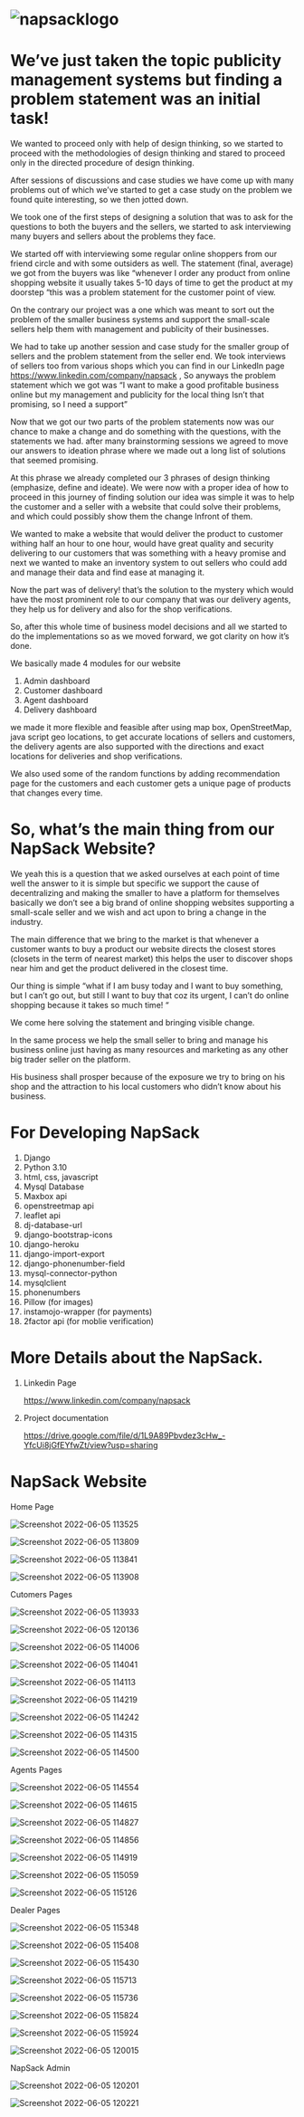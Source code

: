 # ![napsacklogo](https://user-images.githubusercontent.com/96968334/172035438-dd9d51c5-09ad-4f2d-8c65-0f374d012c77.png)
# We’ve just taken the topic publicity management systems but finding a problem statement was an initial task! 

We wanted to proceed only with help of design thinking, so we started to proceed with the methodologies of design thinking and stared to proceed only in the directed procedure of design thinking.

After sessions of discussions and case studies we have come up with many problems out of which we’ve started to get a case study on the problem we found quite interesting, so we then jotted down.

We took one of the first steps of designing a solution that was to ask for the questions to both the buyers and the sellers, we started to ask interviewing many buyers and sellers about the problems they face.

We started off with interviewing some regular online shoppers from our friend circle and with some outsiders as well.
The statement (final, average) we got from the buyers was like “whenever I order any product from online shopping website it usually takes 5-10 days of time to get the product at my doorstep “this was a problem statement for the customer point of view. 

On the contrary our project was a one which was meant to sort out the problem of the smaller business systems and support the small-scale sellers help them with management and publicity of their businesses.

We had to take up another session and case study for the smaller group of sellers and the problem statement from the seller end.
We took interviews of sellers too from various shops which you can find in our LinkedIn page https://www.linkedin.com/company/napsack , So anyways the problem statement which we got was “I want to make a good profitable business online but my management and publicity for the local thing Isn’t that promising, so I need a support”

Now that we got our two parts of the problem statements now was our chance to make a change and do something with the questions, with the statements we had. after many brainstorming sessions we agreed to move our answers to ideation phrase where we made out a long list of solutions that seemed promising.

At this phrase we already completed our 3 phrases of design thinking (emphasize, define and ideate).
We were now with a proper idea of how to proceed in this journey of finding solution our idea was simple it was to help the customer and a seller with a website that could solve their problems, and which could possibly show them the change Infront of them.

We wanted to make a website that would deliver the product to customer withing half an hour to one hour, would have great quality and security delivering to our customers that was something with a heavy promise and next we wanted to make an inventory system to out sellers who could add and manage their data and find ease at managing it.

Now the part was of delivery! that’s the solution to the mystery which would have the most prominent role to our company that was our delivery agents, they help us for delivery and also for the shop verifications.

So, after this whole time of business model decisions and all we started to do the implementations so as we moved forward, we got clarity on how it’s done.

We basically made 4 modules for our website 
1.	Admin dashboard
2.	Customer dashboard
3.	Agent dashboard
4.	Delivery dashboard

we made it more flexible and feasible after using map box, OpenStreetMap, java script geo locations,  to get accurate locations of sellers and customers, the delivery agents are also supported with the directions and exact locations for deliveries and shop verifications.

We also used some of the random functions by adding recommendation page for the customers and each customer gets a unique page of products that changes every time.

# So, what’s the main thing from our NapSack Website?

We yeah this is a question that we asked ourselves at each point of time well the answer to it is simple but specific we support the cause of decentralizing and making the smaller to have a platform for themselves basically we don’t see a big brand of online shopping websites supporting a small-scale seller and we wish and act upon to bring a change in the industry.

The main difference that we bring to the market is that whenever a customer wants to buy a product our website directs the closest stores (closets in the term of nearest market) this helps the user to discover shops near him and get the product delivered in the closest time.

Our thing is simple “what if I am busy today and I want to buy something, but I can’t go out, but still I want to buy that coz its urgent, I can’t do online shopping because it takes so much time! “

We come here solving the statement and bringing visible change.

In the same process we help the small seller to bring and manage his business online just having as many resources and marketing as any other big trader seller on the platform.

His business shall prosper because of the exposure we try to bring on his shop and the attraction to his local customers who didn’t know about his business.


# For Developing NapSack

1. Django
2. Python 3.10
3. html, css, javascript
4. Mysql Database
5. Maxbox api
6. openstreetmap api
7. leaflet api
8. dj-database-url
9. django-bootstrap-icons
10. django-heroku 
11. django-import-export
12. django-phonenumber-field
13. mysql-connector-python
14. mysqlclient
15. phonenumbers
16. Pillow (for images)
17. instamojo-wrapper (for payments)
18. 2factor api (for moblie verification)


# More Details about the NapSack.

1. Linkedin Page

    https://www.linkedin.com/company/napsack

2. Project documentation

    https://drive.google.com/file/d/1L9A89Pbvdez3cHw_-YfcUi8jGfEYfwZt/view?usp=sharing
    

# NapSack Website

Home Page

![Screenshot 2022-06-05 113525](https://user-images.githubusercontent.com/96968334/172038558-01c57764-e7cd-40bd-b13a-93d750cff598.png)

![Screenshot 2022-06-05 113809](https://user-images.githubusercontent.com/96968334/172038563-22cbce5e-209c-49db-a7bb-1c123b26a962.png)

![Screenshot 2022-06-05 113841](https://user-images.githubusercontent.com/96968334/172038614-53dd426e-a2e7-4bcb-8f58-c6e85d3810be.png)

![Screenshot 2022-06-05 113908](https://user-images.githubusercontent.com/96968334/172038629-a1350aee-8206-4fd1-96d0-23539c3f0112.png)

Cutomers Pages

![Screenshot 2022-06-05 113933](https://user-images.githubusercontent.com/96968334/172043524-9d2f5b82-8cd5-4607-9304-7db4080f503d.png)

![Screenshot 2022-06-05 120136](https://user-images.githubusercontent.com/96968334/172043531-e1e2d51e-d51c-4ed3-93a9-ea64b47c748f.png)

![Screenshot 2022-06-05 114006](https://user-images.githubusercontent.com/96968334/172043537-c3761e6d-6a0a-490e-93c0-a24315df5284.png)

![Screenshot 2022-06-05 114041](https://user-images.githubusercontent.com/96968334/172043538-36ddaaa2-135a-437f-8dee-47f680cca008.png)

![Screenshot 2022-06-05 114113](https://user-images.githubusercontent.com/96968334/172043540-5a937d04-91be-4ab2-bce4-c341370d1819.png)

![Screenshot 2022-06-05 114219](https://user-images.githubusercontent.com/96968334/172043551-c1be25af-d726-4f9e-b2fe-2636286ea7d0.png)

![Screenshot 2022-06-05 114242](https://user-images.githubusercontent.com/96968334/172043562-f3edd7e9-7de8-493e-a2d3-6b31b8fa1cad.png)

![Screenshot 2022-06-05 114315](https://user-images.githubusercontent.com/96968334/172043569-95279a35-06b1-4733-b757-b055d2317bde.png)

![Screenshot 2022-06-05 114500](https://user-images.githubusercontent.com/96968334/172043572-db89985e-7026-4522-81c3-881d430d2831.png)

Agents Pages

![Screenshot 2022-06-05 114554](https://user-images.githubusercontent.com/96968334/172043604-9f57f716-d4d2-4cc3-9f7d-63427e05d6c1.png)

![Screenshot 2022-06-05 114615](https://user-images.githubusercontent.com/96968334/172043609-78c0ca70-d8f2-4e18-bd4d-8b5b6cde21e5.png)

![Screenshot 2022-06-05 114827](https://user-images.githubusercontent.com/96968334/172043611-691a7b6f-b934-4179-be66-7651f2414a5d.png)

![Screenshot 2022-06-05 114856](https://user-images.githubusercontent.com/96968334/172043616-d61bc0fa-5805-4964-88aa-b16aacf97655.png)

![Screenshot 2022-06-05 114919](https://user-images.githubusercontent.com/96968334/172043622-705319b1-e56a-4c43-845c-9e4320c055b9.png)

![Screenshot 2022-06-05 115059](https://user-images.githubusercontent.com/96968334/172043626-1e153036-72f4-4ca2-9647-5ff2526b03ca.png)

![Screenshot 2022-06-05 115126](https://user-images.githubusercontent.com/96968334/172043649-cd05172f-e2bf-4bb7-b181-34d96ae48318.png)

Dealer Pages

![Screenshot 2022-06-05 115348](https://user-images.githubusercontent.com/96968334/172043677-56edb343-7049-4639-ae82-3fa1a1853ef2.png)

![Screenshot 2022-06-05 115408](https://user-images.githubusercontent.com/96968334/172043683-7b7fdc3d-f5d3-4d71-bf6e-0ad6090595b2.png)

![Screenshot 2022-06-05 115430](https://user-images.githubusercontent.com/96968334/172043694-fa34e9a8-217b-4afb-b3c3-e83aa091d101.png)

![Screenshot 2022-06-05 115713](https://user-images.githubusercontent.com/96968334/172043717-a046a025-76f5-4283-9ae8-d0c4be25a0c0.png)

![Screenshot 2022-06-05 115736](https://user-images.githubusercontent.com/96968334/172043726-72e7dac5-2c37-4894-a6cf-7cd17419a303.png)

![Screenshot 2022-06-05 115824](https://user-images.githubusercontent.com/96968334/172043733-ecf48d00-6856-4443-947c-1a7890c45a8f.png)

![Screenshot 2022-06-05 115924](https://user-images.githubusercontent.com/96968334/172043737-ffc4870b-7b32-4529-a23c-3eecb69cd04f.png)

![Screenshot 2022-06-05 120015](https://user-images.githubusercontent.com/96968334/172043746-aa7cb048-f97f-47b7-ab1e-e7ee11d20023.png)

NapSack Admin

![Screenshot 2022-06-05 120201](https://user-images.githubusercontent.com/96968334/172043771-188e21d0-9715-4c11-8ab5-a81d2d6d8daa.png)

![Screenshot 2022-06-05 120221](https://user-images.githubusercontent.com/96968334/172043777-f6119426-0918-4871-afda-071b0deddc43.png)

